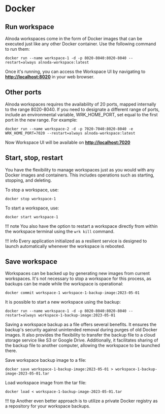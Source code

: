 # Docker

## Run workspace

Alnoda workspaces come in the form of Docker images that can be executed just like any other Docker container. 
Use the following command to run them:

```shell
docker run --name workspace-1 -d -p 8020-8040:8020-8040 --restart=always alnoda-workspace:latest
```

Once it's running, you can access the Workspace UI by navigating to [__http://localhost:8020__](http://localhost:8020) 
in your web browser.

## Other ports
Alnoda workspaces requires the availability of 20 ports, mapped internally to the range 8020-8040. If you need to designate 
a different range of ports, include an environmental variable, WRK_HOME_PORT, set equal to the first port in the new range. 
For example:

```shell
docker run --name workspace-2 -d -p 7020-7040:8020-8040 -e WRK_HOME_PORT=7020 --restart=always alnoda-workspace:latest
```

Now Workspace UI will be available on [__http://localhost:7020__](http://localhost:8020)

## Start, stop, restart 

You have the flexibility to manage workspaces just as you would with any Docker images and containers. This includes operations such as starting, stopping, and deleting.

To stop a workspace, use:
```shell
docker stop workspace-1
```

To start a workspace, use:
```shell
docker start workspace-1
```

!!! note 
    You also have the option to restart a workspace directly from within the workspace terminal using the `wrk kill` command.

!!! info 
    Every application initialized as a resilient service is designed to launch automatically whenever the workspace is rebooted.

## Save workspace 

Workspaces can be backed up by generating new images from current workspaces. It's not necessary to stop a workspace for this process, 
as backups can be made while the workspace is operational: 

```shell
docker commit workspace-1 workspace-1-backup-image:2023-05-01 
```

It is possible to start a new workspace using the backup:

```shell
docker run --name workspace-1 -d -p 8020-8040:8020-8040 --restart=always workspace-1-backup-image:2023-05-01
```

Saving a workspace backup as a file offers several benefits. It ensures the backup's security against unintended removal 
during purges of old Docker images. It also provides the flexibility to transfer the backup file to a cloud storage service 
like S3 or Google Drive. Additionally, it facilitates sharing of the backup file to another computer, allowing the workspace 
to be launched there.

Save workspace backup image to a file: 

```shell
docker save workspace-1-backup-image:2023-05-01 > workspace-1-backup-image-2023-05-01.tar
```

Load workspace image from the tar file: 

```shell
docker load < workspace-1-backup-image-2023-05-01.tar
```

!!! tip 
    Another even better approach is to utilize a private Docker registry as a repository for your workspace backups.

